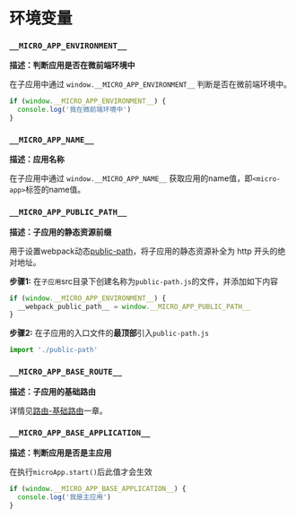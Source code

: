 # 环境变量

### `__MICRO_APP_ENVIRONMENT__`

**描述：判断应用是否在微前端环境中**

在子应用中通过 `window.__MICRO_APP_ENVIRONMENT__` 判断是否在微前端环境中。

```js
if (window.__MICRO_APP_ENVIRONMENT__) {
  console.log('我在微前端环境中')
}
```

### `__MICRO_APP_NAME__`

**描述：应用名称**

在子应用中通过 `window.__MICRO_APP_NAME__` 获取应用的name值，即`<micro-app>`标签的name值。

### `__MICRO_APP_PUBLIC_PATH__`

**描述：子应用的静态资源前缀**

用于设置webpack动态[public-path](https://webpack.docschina.org/guides/public-path/#on-the-fly)，将子应用的静态资源补全为 http 开头的绝对地址。

**步骤1:** 在`子应用`src目录下创建名称为`public-path.js`的文件，并添加如下内容
```js
if (window.__MICRO_APP_ENVIRONMENT__) {
  __webpack_public_path__ = window.__MICRO_APP_PUBLIC_PATH__
}
```

**步骤2:** 在子应用的入口文件的**最顶部**引入`public-path.js`
```js
import './public-path'
```

### `__MICRO_APP_BASE_ROUTE__`

**描述：子应用的基础路由**

详情见[路由-基础路由](./browser-router.md#基础路由)一章。

### `__MICRO_APP_BASE_APPLICATION__`

**描述：判断应用是否是主应用**

在执行`microApp.start()`后此值才会生效

```js
if (window.__MICRO_APP_BASE_APPLICATION__) {
  console.log('我是主应用')
}
```
